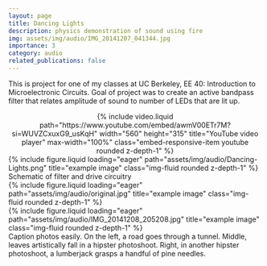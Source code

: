 ```yaml
---
layout: page
title: Dancing Lights
description: physics demonstration of sound using fire
img: assets/img/audio/IMG_20141207_041344.jpg
importance: 3
category: audio
related_publications: false
---
```


This is project for one of my classes at UC Berkeley, EE 40: Introduction to Microelectronic Circuits. Goal of project was to create an active bandpass filter that relates amplitude of sound to number of LEDs that are lit up. 

<div  class="container-fluid" align="center" >
    {% include video.liquid path="https://www.youtube.com/embed/awmV00ETr7M?si=WUVZCxuxG9_usKqH" width="560" height="315" title="YouTube video player" max-width="100%" class="embed-responsive-item youtube rounded z-depth-1" %}
</div>


<div class="row">
    <div class="col-sm mt-3 mt-md-0">
        {% include figure.liquid loading="eager" path="assets/img/audio/Dancing-Lights.png" title="example image" class="img-fluid rounded z-depth-1" %}
    </div>
</div>
<div class="caption">
    Schematic of filter and drive circuitry
</div>

<div class="row align-items-center">
    <div class="col-sm mt-2 mt-md-0">
        {% include figure.liquid loading="eager" path="assets/img/audio/original.jpg" title="example image" class="img-fluid rounded z-depth-1" %}
    </div>
    <div class="col-sm mt-2 mt-md-0">
        {% include figure.liquid loading="eager" path="assets/img/audio/IMG_20141208_205208.jpg" title="example image" class="img-fluid rounded z-depth-1" %}
    </div>

</div>
<div class="caption">
    Caption photos easily. On the left, a road goes through a tunnel. Middle, leaves artistically fall in a hipster photoshoot. Right, in another hipster photoshoot, a lumberjack grasps a handful of pine needles.
</div>